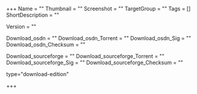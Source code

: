+++
Name = ""
Thumbnail = ""
Screenshot = ""
TargetGroup = ""
Tags = []
ShortDescription = ""

Version = ""

Download_osdn = ""
Download_osdn_Torrent = ""
Download_osdn_Sig = ""
Download_osdn_Checksum = ""

Download_sourceforge = ""
Download_sourceforge_Torrent = ""
Download_sourceforge_Sig = ""
Download_sourceforge_Checksum = ""

type="download-edition"

+++
 
